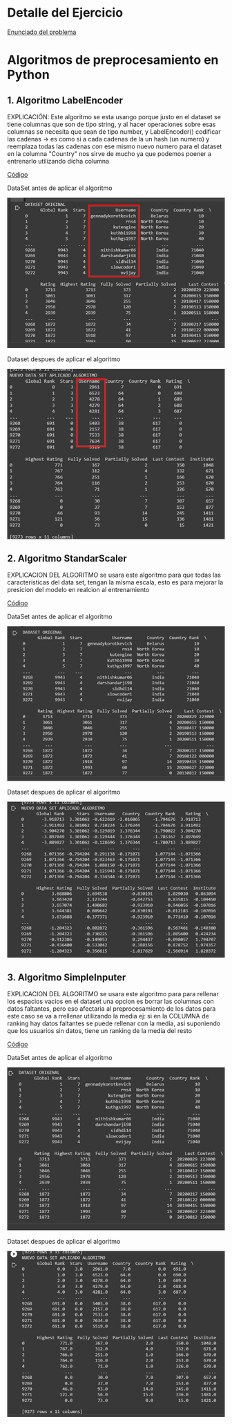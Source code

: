 # Detalle del Ejercicio

[Enunciado del problema](https://github.com/OsvaldoRodriguez/INF-354-2-23-IA-PRIMER-PARCIAL/blob/master/PREGUNTA%206/Enunciado.txt)

# Algoritmos de preprocesamiento en Python



## 1. Algoritmo LabelEncoder

EXPLICACIÓN:
Este algoritmo se esta usango porque justo en el dataset se tiene columnas que son de tipo string,
y al hacer operaciones sobre esas columnas se  necesita que sean de tipo number, y LabelEncoder()
codificar las cadenas -> es como si a cada cadenas de la un hash (un numero) y reemplaza todas las cadenas con ese mismo nuevo numero
para el dataset en la columna "Country" nos sirve de mucho ya que  podemos poener a entrenarlo utilizando dicha columna

[Código](https://github.com/OsvaldoRodriguez/INF-354-2-23-IA-PRIMER-PARCIAL/blob/master/PREGUNTA%206/algoritmo1.py)

DataSet antes de aplicar el algoritmo

![Solucion](https://github.com/OsvaldoRodriguez/INF-354-2-23-IA-PRIMER-PARCIAL/blob/master/PREGUNTA%206/algoritmo1_inicio.jpeg)

Dataset despues de aplicar el algoritmo

![Solucion](https://github.com/OsvaldoRodriguez/INF-354-2-23-IA-PRIMER-PARCIAL/blob/master/PREGUNTA%206/algoritmo1_fin.jpeg)


## 2. Algoritmo StandarScaler

EXPLICACION DEL ALGORITMO
se usara este algoritmo para que todas las caracteristicas del data set, tengan la misma escala, esto es para  mejorar la presicion del modelo
en realcion al entrenamiento

[Código](https://github.com/OsvaldoRodriguez/INF-354-2-23-IA-PRIMER-PARCIAL/blob/master/PREGUNTA%206/algoritmo2.py)

DataSet antes de aplicar el algoritmo

![Solucion](https://github.com/OsvaldoRodriguez/INF-354-2-23-IA-PRIMER-PARCIAL/blob/master/PREGUNTA%206/algoritmo2_inicio.jpeg)

Dataset despues de aplicar el algoritmo

![Solucion](https://github.com/OsvaldoRodriguez/INF-354-2-23-IA-PRIMER-PARCIAL/blob/master/PREGUNTA%206/algoritmo2_fin.jpeg)


## 3. Algoritmo SimpleInputer

EXPLICACION DEL ALGORITMO
se usara este algoritmo para para rellenar los espacios vacios en el dataset
una opcion es borrar las columnas con datos faltantes, pero eso afectaria al preprocesamiento de los datos
para este caso se va a rrellenar utilizando la media
ej: si en la COLUMNA de ranking hay datos faltantes se puede rellenar con la media, asi suponiendo que los usuarios sin datos, tiene  un ranking de la media del resto


[Código](https://github.com/OsvaldoRodriguez/INF-354-2-23-IA-PRIMER-PARCIAL/blob/master/PREGUNTA%206/algoritmo3.py)

DataSet antes de aplicar el algoritmo

![Solucion](https://github.com/OsvaldoRodriguez/INF-354-2-23-IA-PRIMER-PARCIAL/blob/master/PREGUNTA%206/algoritmo3_inicio.jpeg)

Dataset despues de aplicar el algoritmo

![Solucion](https://github.com/OsvaldoRodriguez/INF-354-2-23-IA-PRIMER-PARCIAL/blob/master/PREGUNTA%206/algoritmo3_fin.jpeg)
